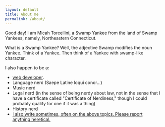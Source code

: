 ```yaml
---
layout: default
title: About me
permalink: /about/
---
```

Good day! I am Micah Torcellini, a Swamp Yankee from the land of Swamp Yankees, namely, Northeastern Connecticut.

What is a Swamp Yankee? Well, the adjective Swamp modifies the noun Yankee. Think of a Yankee. Then think of a Yankee with swamp-like character.

I also happen to be a:
- [web developer](/developing/).
- Language nerd (Saepe Latine loqui conor&hellip;)
- Music nerd
- Legal nerd (in the sense of being nerdy about law, not in the sense that I have a certificate called "Certificate of Nerdiness," though I could probably qualify for one if it was a thing)
- History nerd
- [I also write sometimes, often on the above topics. Please report anything heretical.](/writing/)
